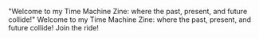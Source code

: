 "Welcome to my Time Machine Zine: where the past, present, and future collide!" 
W e l c o m e   t o   m y   T i m e   M a c h i n e   Z i n e :   w h e r e   t h e   p a s t ,   p r e s e n t ,   a n d   f u t u r e   c o l l i d e !   J o i n   t h e   r i d e !  
 